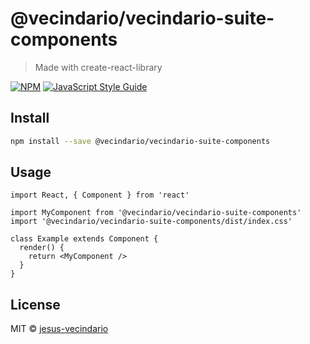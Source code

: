 # @vecindario/vecindario-suite-components

> Made with create-react-library

[![NPM](https://img.shields.io/npm/v/@vecindario/vecindario-suite-components.svg)](https://www.npmjs.com/package/@vecindario/vecindario-suite-components) [![JavaScript Style Guide](https://img.shields.io/badge/code_style-standard-brightgreen.svg)](https://standardjs.com)

## Install

```bash
npm install --save @vecindario/vecindario-suite-components
```

## Usage

```tsx
import React, { Component } from 'react'

import MyComponent from '@vecindario/vecindario-suite-components'
import '@vecindario/vecindario-suite-components/dist/index.css'

class Example extends Component {
  render() {
    return <MyComponent />
  }
}
```

## License

MIT © [jesus-vecindario](https://github.com/jesus-vecindario)
